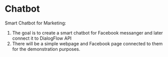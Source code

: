 # Chatbot
Smart Chatbot for Marketing: 
1. The goal is to create a smart chatbot for Facebook messanger and later connect it to DialogFlow API
2. There will be a simple webpage and Facebook page connected to them for the demonstration purposes.

